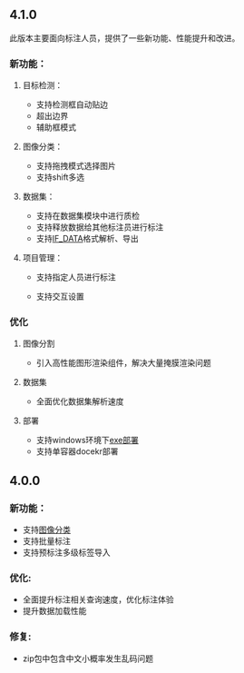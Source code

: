 ## 4.1.0

此版本主要面向标注人员，提供了一些新功能、性能提升和改进。

### 新功能：


1.  目标检测：
  
    - 支持检测框自动贴边
    - 超出边界
    - 辅助框模式
  
2.  图像分类：
  
    - 支持拖拽模式选择图片
    - 支持shift多选
  
3.  数据集：
  
    * 支持在数据集模块中进行质检
    * 支持释放数据给其他标注员进行标注
    * 支持[IF_DATA](./if_data.md)格式解析、导出
  
4.  项目管理：

    - 支持指定人员进行标注

    - 支持交互设置

### 优化


1.  图像分割

    -  引入高性能图形渲染组件，解决大量掩膜渲染问题

  
2.  数据集
  
    -  全面优化数据集解析速度

3.  部署
  
    -  支持windows环境下[exe部署](./exe_install.md)
    -  支持单容器docekr部署


## 4.0.0

### 新功能：

- 支持[图像分类](./classification.md)
- 支持批量标注
- 支持预标注多级标签导入

### 优化:

- 全面提升标注相关查询速度，优化标注体验
- 提升数据加载性能

### 修复:

- zip包中包含中文小概率发生乱码问题
